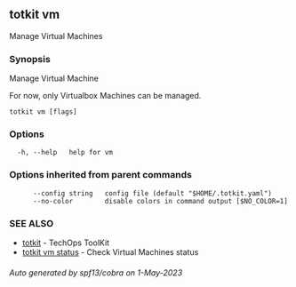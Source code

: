 ## totkit vm

Manage Virtual Machines

### Synopsis

Manage Virtual Machine

For now, only Virtualbox Machines can be managed.


```
totkit vm [flags]
```

### Options

```
  -h, --help   help for vm
```

### Options inherited from parent commands

```
      --config string   config file (default "$HOME/.totkit.yaml")
      --no-color        disable colors in command output [$NO_COLOR=1]
```

### SEE ALSO

* [totkit](totkit.md)	 - TechOps ToolKit
* [totkit vm status](totkit_vm_status.md)	 - Check Virtual Machines status

###### Auto generated by spf13/cobra on 1-May-2023
